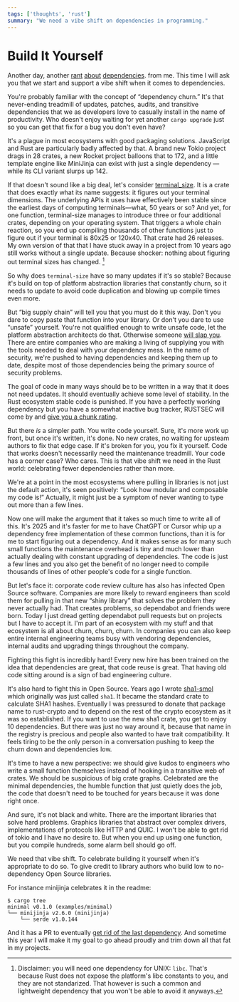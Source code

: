 ```yaml
---
tags: ['thoughts', 'rust']
summary: "We need a vibe shift on dependencies in programming."
---
```


# Build It Yourself

Another day, another [rant](/2016/3/24/open-source-trust-scaling/)
[about](/2022/1/10/dependency-risk-and-funding/) [dependencies](/2024/3/26/rust-cdo/). from me.  This time I will ask you that we
start and support a vibe shift when it comes to dependencies.

You're probably familiar with the concept of “dependency churn.”  It's that
never-ending treadmill of updates, patches, audits, and transitive
dependencies that we as developers love to casually install in the name of
productivity.  Who doesn't enjoy waiting for yet another `cargo upgrade`
just so you can get that fix for a bug you don't even have?

It's a plague in most ecosystems with good packaging solutions.
JavaScript and Rust are particularly badly affected by that.  A brand new
Tokio project drags in 28 crates, a new Rocket project balloons that to
172, and a little template engine like MiniJinja can exist with just a
single dependency — while its CLI variant slurps up 142.

If that doesn't sound like a big deal, let's consider [terminal_size](https://crates.io/crates/terminal_size).  It is a crate that does
exactly what its name suggests: it figures out your terminal dimensions.
The underlying APIs it uses have effectively been stable since the earliest days of computing
terminals—what, 50 years or so? And yet, for one function, terminal-size
manages to introduce three or four additional crates, depending on your
operating system.  That triggers a whole chain reaction, so you end up
compiling thousands of other functions just to figure out if your terminal
is 80x25 or 120x40.  That crate had 26 releases.  My own version of that
that I have stuck away in a project from 10 years ago still works without
a single update.  Because shocker: nothing about figuring out terminal
sizes has changed.  [^1]

So why does `terminal-size` have so many updates if it's so stable?
Because it's build on top of platform abstraction libraries that
constantly churn, so it needs to update to avoid code duplication and
blowing up compile times even more.

But “big supply chain” will tell you that you must do it this way.  Don't
you dare to copy paste that function into your library.  Or don't you dare
to use “unsafe” yourself.  You're not qualified enough to write unsafe
code, let the platform abstraction architects do that.  Otherwise someone
[will slap you](https://github.com/geiger-rs/cargo-geiger).  There are
entire companies who are making a living of supplying you with the tools
needed to deal with your dependency mess.  In the name of security, we're
pushed to having dependencies and keeping them up to date, despite most of
those dependencies being the primary source of security problems.

The goal of code in many ways should be to be written in a way that it
does not need updates.  It should eventually achieve some level of
stability.  In the Rust ecosystem stable code is punished.  If you have a
perfectly working dependency but you have a somewhat inactive bug tracker,
RUSTSEC will come by and [give you a chunk rating](/2024/3/26/rust-cdo/).

But there *is* a simpler path.  You write code yourself.  Sure, it's more
work up front, but once it's written, it's done. No new crates, no waiting
for upsteam authors to fix that edge case.  If it's broken for you, you
fix it yourself.  Code that works doesn't necessarily need the
maintenance treadmill.  Your code has a corner case?  Who cares.  This is
that vibe shift we need in the Rust world: celebrating fewer dependencies
rather than more.

We're at a point in the most ecosystems where pulling in libraries is not
just the default action, it's seen positively: “Look how modular and
composable my code is!”  Actually, it might just be a symptom of never
wanting to type out more than a few lines.

Now one will make the argument that it takes so much time to write all of
this.  It's 2025 and it's faster for me to have ChatGPT or Cursor whip up
a dependency free implementation of these common functions, than it is for
me to start figuring out a dependency.  And it makes sense as for many
such small functions the maintenance overhead is tiny and much lower than
actually dealing with constant upgrading of dependencies.  The code is just
a few lines and you also get the benefit of no longer need to compile
thousands of lines of other people's code for a single function.

But let's face it: corporate code review culture has also has infected
Open Source software.  Companies are more likely to reward engineers than
scold them for pulling in that new “shiny library” that solves the problem
they never actually had.  That creates problems, so dependabot and friends
were born.  Today I just dread getting dependabot pull requests but on
projects but I have to accept it.  I'm part of an ecosystem with my stuff
and that ecosystem is all about churn, churn, churn.  In companies you can
also keep entire internal engineering teams busy with vendoring
dependencies, internal audits and upgrading things throughout the company.

Fighting this fight is incredibly hard!  Every new hire has been trained
on the idea that dependencies are great, that code reuse is great.  That
having old code sitting around is a sign of bad engineering culture.

It's also hard to fight this in Open Source.  Years ago I wrote [sha1-smol](https://crates.io/crates/sha1_smol) which originally was just called
`sha1`.  It became the standard crate to calculate SHA1 hashes.
Eventually I was pressured to donate that package name to rust-crypto and
to depend on the rest of the crypto ecosystem as it was so established.
If you want to use the new sha1 crate, you get to enjoy 10 dependencies.
But there was just no way around it, because that name in the registry is
precious and people also wanted to have trait compatibility.  It feels
tiring to be the only person in a conversation pushing to keep the churn
down and dependencies low.

It's time to have a new perspective: we should give kudos to engineers who
write a small function themselves instead of hooking in a transitive web
of crates.  We should be suspicious of big crate graphs.  Celebrated are
the minimal dependencies, the humble function that just quietly does the
job, the code that doesn't need to be touched for years because it was
done right once.

And sure, it's not black and white.  There are the important libraries
that solve hard problems.  Graphics libraries that abstract over complex
drivers, implementations of protocols like HTTP and QUIC.  I won't be able
to get rid of tokio and I have no desire to.  But when you end up using
one function, but you compile hundreds, some alarm bell should go off.

We need that vibe shift.  To celebrate building it yourself when it's
appropriate to do so.  To give credit to library authors who build low to
no-dependency Open Source libraries.

For instance minijinja celebrates it in the readme:

```
$ cargo tree
minimal v0.1.0 (examples/minimal)
└── minijinja v2.6.0 (minijinja)
    └── serde v1.0.144
```

And it has a PR to eventually [get rid of the last dependency](https://github.com/mitsuhiko/minijinja/pull/539).  And sometime this
year I will make it my goal to go ahead proudly and trim down all that fat
in my projects.

[^1]: Disclaimer: you will need one dependency for UNIX: `libc`.  That's
because Rust does not expose the platform's libc constants to you, and
they are not standarized.  That however is such a common and
lightweight dependency that you won't be able to avoid it anyways.
